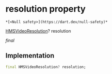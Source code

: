 


# resolution property




    *[<Null safety>](https://dart.dev/null-safety)*


[HMSVideoResolution](../../hmssdk_flutter/HMSVideoResolution-class.md)? resolution
  
_final_






## Implementation

```dart
final HMSVideoResolution? resolution;


```







